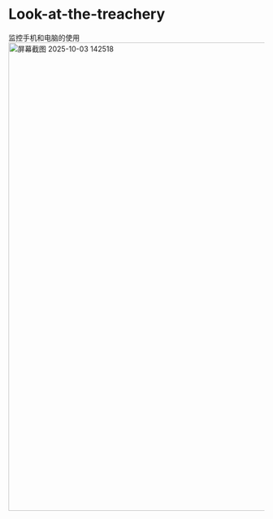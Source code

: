 # Look-at-the-treachery
监控手机和电脑的使用<img width="1906" height="921" alt="屏幕截图 2025-10-03 142518" src="https://github.com/user-attachments/assets/1b5d5675-8842-4c2d-af8e-e6595519d9be" />

